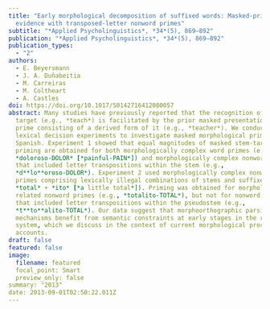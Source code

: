 ```yaml
---
title: "Early morphological decomposition of suffixed words: Masked-priming
  evidence with transposed-letter nonword primes"
subtitle: "*Applied Psycholinguistics*, *34*(5), 869–892"
publication: "*Applied Psycholinguistics*, *34*(5), 869–892"
publication_types:
  - "2"
authors:
  - E. Beyersmann
  - J. A. Duñabeitia
  - M. Carreiras
  - M. Coltheart
  - A. Castles
doi: https://doi.org/10.1017/S0142716412000057
abstract: Many studies have previously reported that the recognition of a stem
  target (e.g., *teach*) is facilitated by the prior masked presentation of a
  prime consisting of a derived form of it (e.g., *teacher*). We conducted two
  lexical decision experiments to investigate masked morphological priming in
  Spanish. Experiment 1 showed that equal magnitudes of masked stem-target
  priming are obtained for both morphologically complex word primes (e.g.,
  *doloroso-DOLOR* [*painful-PAIN*]) and morphologically complex nonword primes
  that included letter transpositions within the stem (e.g.,
  *d**lo**oroso-DOLOR*). Experiment 2 used morphologically complex nonword
  primes comprising lexically illegal combinations of stems and suffixes (e.g.,
  *total* + *ito* [*a little total*]). Priming was obtained for morphologically
  related nonword primes (e.g., *totalito-TOTAL*), but not for nonword primes
  that included letter transpositions within the pseudostem (e.g.,
  *t**to**alito-TOTAL*). Our data suggest that morphoorthographic parsing
  mechanisms benefit from semantic constraints at early stages in the reading
  system, which we discuss in the context of current morphological processing
  accounts.
draft: false
featured: false
image:
  filename: featured
  focal_point: Smart
  preview_only: false
summary: "2013"
date: 2013-09-01T02:50:22.011Z
---
```

